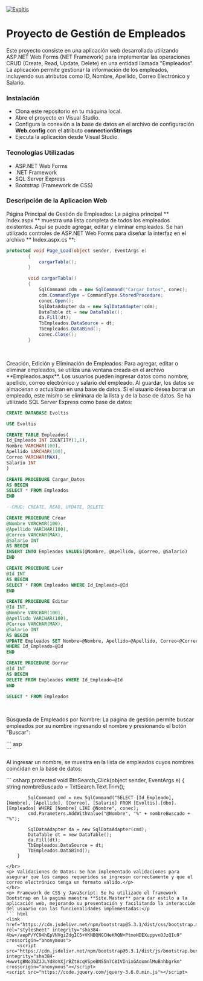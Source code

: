 [![Evoltis](https://evoltis.com/wp-content/uploads/2022/06/0-logo-evoltis-color-300x80.png "Evoltis")](https://evoltis.com/wp-content/uploads/2022/06/0-logo-evoltis-color-300x80.png "Evoltis")
# Proyecto de Gestión de Empleados

<p>Este proyecto consiste en una aplicación web desarrollada utilizando ASP.NET Web Forms (NET Framework) para implementar las operaciones CRUD (Create, Read, Update, Delete) en una entidad llamada "Empleados". La aplicación permite gestionar la información de los empleados, incluyendo sus atributos como ID, Nombre, Apellido, Correo Electrónico y Salario.</p>

### Instalación
- Clona este repositorio en tu máquina local.
- Abre el proyecto en Visual Studio.
- Configura la conexión a la base de datos en el archivo de configuración **Web.config** con el atributo **connectionStrings**
- Ejecuta la aplicación desde Visual Studio.

### Tecnologías Utilizadas
- ASP.NET Web Forms
- .NET Framework
- SQL Server Express
- Bootstrap (Framework de CSS)

### Descripción de la Aplicacion Web
<p>Página Principal de Gestión de Empleados: La página principal ** Index.aspx ** muestra una lista completa de todos los empleados existentes. Aquí se puede agregar, editar y eliminar empleados. Se han utilizado controles de ASP.NET Web Forms para diseñar la interfaz en el archivo ** Index.aspx.cs **:</p>

```csharp
protected void Page_Load(object sender, EventArgs e)
        {
            cargarTabla();
        }

        void cargarTabla()
        {
            SqlCommand cdm = new SqlCommand("Cargar_Datos", conec);
            cdm.CommandType = CommandType.StoredProcedure;
            conec.Open();
            SqlDataAdapter da = new SqlDataAdapter(cdm);
            DataTable dt = new DataTable();
            da.Fill(dt);
            TbEmpleados.DataSource = dt;
            TbEmpleados.DataBind();
            conec.Close();
        }
```
</br>
<p>Creación, Edición y Eliminación de Empleados: Para agregar, editar o eliminar empleados, se utiliza una ventana creada en el archivo **Empleados.aspx**. Los usuarios pueden ingresar datos como nombre, apellido, correo electrónico y salario del empleado. Al guardar, los datos se almacenan o actualizan en una base de datos. Si el usuario desea borrar un empleado, este mismo se eliminara de la lista y de la base de datos. Se ha utilizado SQL Server Express como base de datos: </p>

``` sql
CREATE DATABASE Evoltis

USE Evoltis

CREATE TABLE Empleados(
Id_Empleado INT IDENTITY(1,1),
Nombre VARCHAR(100),
Apellido VARCHAR(100),
Correo VARCHAR(MAX),
Salario INT
)

CREATE PROCEDURE Cargar_Datos
AS BEGIN
SELECT * FROM Empleados
END

--CRUD: CREATE, READ, UPDATE, DELETE

CREATE PROCEDURE Crear
@Nombre VARCHAR(100),
@Apellido VARCHAR(100),
@Correo VARCHAR(MAX),
@Salario INT
AS BEGIN
INSERT INTO Empleados VALUES(@Nombre, @Apellido, @Correo, @Salario)
END

CREATE PROCEDURE Leer
@Id INT
AS BEGIN
SELECT * FROM Empleados WHERE Id_Empleado=@Id
END

CREATE PROCEDURE Editar
@Id INT,
@Nombre VARCHAR(100),
@Apellido VARCHAR(100),
@Correo VARCHAR(MAX),
@Salario INT
AS BEGIN
UPDATE Empleados SET Nombre=@Nombre, Apellido=@Apellido, Correo=@Correo, Salario=@Salario
WHERE Id_Empleado=@Id
END

CREATE PROCEDURE Borrar
@Id INT
AS BEGIN
DELETE FROM Empleados WHERE Id_Empleado=@Id
END

SELECT * FROM Empleados
```
</br>

<p> Búsqueda de Empleados por Nombre: La página de gestión permite buscar empleados por su nombre ingresando el nombre y presionando el botón "Buscar":</p>
``` asp
<div class="col-md-4 d-flex align-items-end justify-content-end text-right ">
                <asp:TextBox runat="server" ID="TxtSearch" CssClass="form-control" placeholder="Buscar por nombre"></asp:TextBox>
                <asp:Button runat="server" ID="BtnSearch" CssClass="btn btn-primary" Text="Buscar" OnClick="BtnSearch_Click" />
            </div>
```
<p> Al ingresar un nombre, se muestra en la lista de empleados cuyos nombres coincidan en la base de datos:</p>
``` csharp
protected void BtnSearch_Click(object sender, EventArgs e)
        {
            string nombreBuscado = TxtSearch.Text.Trim();

            SqlCommand cmd = new SqlCommand("SELECT [Id_Empleado], [Nombre], [Apellido], [Correo], [Salario] FROM [Evoltis].[dbo].[Empleados] WHERE [Nombre] LIKE @Nombre", conec);
            cmd.Parameters.AddWithValue("@Nombre", "%" + nombreBuscado + "%");

            SqlDataAdapter da = new SqlDataAdapter(cmd);
            DataTable dt = new DataTable();
            da.Fill(dt);
            TbEmpleados.DataSource = dt;
            TbEmpleados.DataBind();
        }
```
</br>
<p> Validaciones de Datos: Se han implementado validaciones para asegurar que los campos requeridos se ingresen correctamente y que el correo electrónico tenga un formato válido.</p>
</br>
<p> Framework de CSS y JavaScript: Se ha utilizado el framework Bootstrap en la pagina maestra **Site.Master** para dar estilo a la aplicación web, mejorando su presentación y facilitando la interacción del usuario con las funcionalidades implementadas:</p
``` html
<link href="https://cdn.jsdelivr.net/npm/bootstrap@5.3.1/dist/css/bootstrap.min.css" rel="stylesheet" integrity="sha384-4bw+/aepP/YC94hEpVNVgiZdgIC5+VKNBQNGCHeKRQN+PtmoHDEXuppvnDJzQIu9" crossorigin="anonymous">
    <script src="https://cdn.jsdelivr.net/npm/bootstrap@5.3.1/dist/js/bootstrap.bundle.min.js" integrity="sha384-HwwvtgBNo3bZJJLYd8oVXjrBZt8cqVSpeBNS5n7C8IVInixGAoxmnlMuBnhbgrkm" crossorigin="anonymous"></script>
<script src="https://code.jquery.com/jquery-3.6.0.min.js"></script>
```



